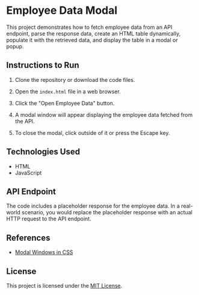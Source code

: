 # Employee Data Modal

This project demonstrates how to fetch employee data from an API endpoint, parse the response data, create an HTML table dynamically, populate it with the retrieved data, and display the table in a modal or popup.

## Instructions to Run

1. Clone the repository or download the code files.

2. Open the `index.html` file in a web browser.

3. Click the "Open Employee Data" button.

4. A modal window will appear displaying the employee data fetched from the API.

5. To close the modal, click outside of it or press the Escape key.

## Technologies Used

- HTML
- JavaScript

## API Endpoint

The code includes a placeholder response for the employee data. In a real-world scenario, you would replace the placeholder response with an actual HTTP request to the API endpoint.

## References

- [Modal Windows in CSS](https://www.w3schools.com/howto/howto_css_modals.asp)

## License

This project is licensed under the [MIT License](LICENSE).
